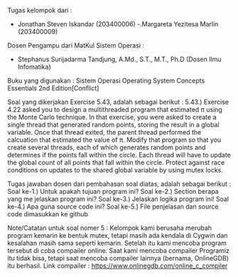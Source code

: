 Tugas kelompok dari :
- Jonathan Steven Iskandar (203400006)
-.Margareta Yezitesa Marlin (203400009)

Dosen Pengampu dari MatKul Sistem Operasi :
- Stephanus Surijadarma Tandjung, A.Md., S.T., M.T., Ph.D (Dosen Ilmu Infomatika)

Buku yang digunakan : Sistem Operasi Operating System Concepts Essentials 2nd Edition[Conflict]

Soal yang dikerjakan Exercise 5.43, adalah sebagai berikut :
5.43.) Exercise 4.22 asked you to design a multithreaded program that estimated π using the Monte Carlo technique.
In that exercise, you were asked to create a single thread that generated random points, storing the result in a global variable.
Once that thread exited, the parent thread performed the calcuation that estimated the value of π.
Modify that program so that you create several threads, each of which generates random points and determines if the points fall within the circle.
Each thread will have to update the global count of all points that fall within the circle.
Protect against race conditions on updates to the shared global variable by using mutex locks.

Tugas jawaban dosen dari pembahasan soal diatas, adalah sebagai berikut :
Soal ke-1.) Untuk apakah tujuan program ini? 
Soal ke-2.) Section berapa yang me jelaskan program ini?
Soal ke-3.) Jelaskan logika program ini!
Soal ke-4.) Apa guna source code ini?
Soal ke-5.) File penjelasan dan source code dimasukkan ke github

Note/Catatan untuk soal nomer 5 :
Kelompok kami berusaha merubah program kemarin ke bentuk mutex, tetapi masih ada kendala di Cygwin dan kesalahan masih sama seperti kemarin.
Setelah itu kami mencoba program tersebut di coba compailer online. 
Saat kami mencoba compailer Programiz itu tidak bisa, tetapi saat mencoba compailer lainnya (bernama, OnlineGDB) itu berhasil.
Link compailer : https://www.onlinegdb.com/online_c_compiler
